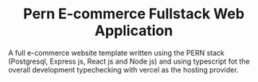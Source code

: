 <h1 align="center">Pern E-commerce Fullstack Web Application</h1>

A full e-commerce website template written using the PERN stack (Postgresql, Express js, React js and Node js) and using typescript fot the overall development typechecking with vercel as the hosting provider.
